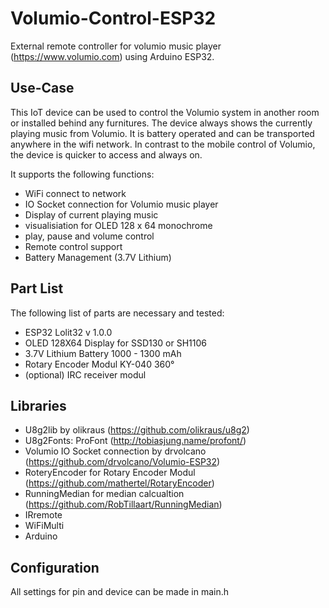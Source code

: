 # Volumio-Control-ESP32
External remote controller for volumio music player (https://www.volumio.com) using Arduino ESP32.

## Use-Case
This IoT device can be used to control the Volumio system in another room or installed behind any furnitures. The device always shows the currently playing music from Volumio. It is battery operated and can be transported anywhere in the wifi network. In contrast to the mobile control of Volumio, the device is quicker to access and always on.

It supports the following functions: 
* WiFi connect to network
* IO Socket connection for Volumio music player
* Display of current playing music
* visualisiation for OLED 128 x 64 monochrome
* play, pause and volume control 
* Remote control support
* Battery Management (3.7V Lithium)

## Part List
The following list of parts are necessary and tested:
* ESP32 Lolit32 v 1.0.0
* OLED 128X64 Display for SSD130 or SH1106 
* 3.7V Lithium Battery 1000 - 1300 mAh
* Rotary Encoder Modul KY-040 360°
* (optional) IRC receiver modul

## Libraries
* U8g2lib by olikraus (https://github.com/olikraus/u8g2)
* U8g2Fonts: ProFont (http://tobiasjung.name/profont/)
* Volumio IO Socket connection by drvolcano (https://github.com/drvolcano/Volumio-ESP32)
* RoteryEncoder for Rotary Encoder Modul (https://github.com/mathertel/RotaryEncoder) 
* RunningMedian for median calcualtion (https://github.com/RobTillaart/RunningMedian)
* IRremote
* WiFiMulti
* Arduino


## Configuration
All settings for pin and device can be made in main.h 
